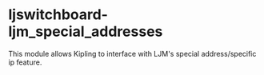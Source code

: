 # ljswitchboard-ljm_special_addresses
This module allows Kipling to interface with LJM's special address/specific ip feature.
